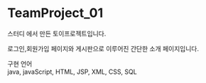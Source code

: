# TeamProject_01

스터디 에서 만든 토이프로젝트입니다.

로그인,회원가입 페이지와 게시판으로 이루어진 간단한 소개 페이지입니다.

구현 언어<br>
java, javaScript, HTML, JSP, XML, CSS, SQL
